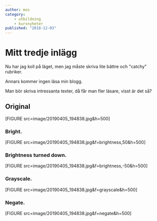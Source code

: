 ```yaml
---
author: mos
category:
    - utbildning
    - kursnyheter
published: "2018-12-03"
---
```

Mitt tredje inlägg
==================================

Nu har jag koll på läget, men jag måste skriva lite bättre och "catchy" rubriker.

Annars kommer ingen läsa min blogg.

<!--more-->

Man bör skriva intressanta texter, då får man fler läsare, visst är det så?



Original
-----------------------------------


[FIGURE src=image/20190405_194838.jpg&h=500]



### Bright.

[FIGURE src=image/20190405_194838.jpg&f=brightness,50&h=500]




### Brightness turned down.

[FIGURE src=image/20190405_194838.jpg&f=brightness,-50&h=500]




### Grayscale.

[FIGURE src=image/20190405_194838.jpg&f=grayscale&h=500]



### Negate.

[FIGURE src=image/20190405_194838.jpg&f=negate&h=500]